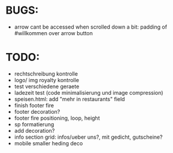 # BUGS:

- arrow cant be accessed when scrolled down a bit: padding of #willkommen over arrow button

# TODO:

- rechtschreibung kontrolle
- logo/ img royalty kontrolle
- test verschiedene geraete
- ladezeit test (code minimalisierung und image compression)
- speisen.html: add "mehr in restaurants" field
- finish footer fire
- footer decoration?
- footer fire positioning, loop, height
- sp formatierung
- add decoration?
- info section grid: infos/ueber uns?, mit gedicht, gutscheine?
- mobile smaller heding deco
